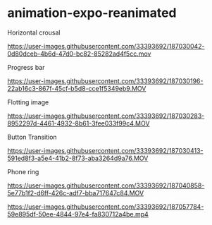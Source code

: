 ﻿# animation-expo-reanimated

Horizontal crousal

https://user-images.githubusercontent.com/33393692/187030042-0d80dceb-4b6d-47d0-bc82-85282ad4f5cc.mov

Progress bar

https://user-images.githubusercontent.com/33393692/187030196-22ab16c3-867f-45cf-b5d8-cce1f5349eb9.MOV

Flotting image

https://user-images.githubusercontent.com/33393692/187030283-8952297d-4461-4932-8b61-3fee033f99c4.MOV

Button Transition

https://user-images.githubusercontent.com/33393692/187030413-591ed8f3-a5e4-41b2-8f73-aba3264d9a76.MOV

Phone ring

https://user-images.githubusercontent.com/33393692/187040858-5e77b1f2-d6ff-426c-adf7-bba717647c84.MOV


https://user-images.githubusercontent.com/33393692/187057784-59e895df-50ee-4844-97e4-fa830712a4be.mp4

